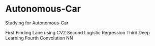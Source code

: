 # Autonomous-Car
Studying for Autonomous-Car

First Finding Lane using CV2
Second Logistic Regression
Third Deep Learning
Fourth Convolution NN
